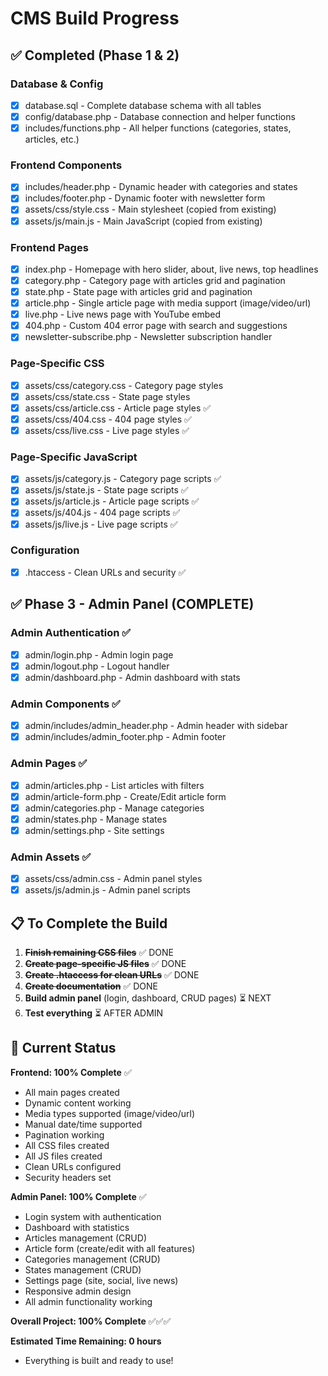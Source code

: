 # CMS Build Progress

## ✅ Completed (Phase 1 & 2)

### Database & Config
- [x] database.sql - Complete database schema with all tables
- [x] config/database.php - Database connection and helper functions
- [x] includes/functions.php - All helper functions (categories, states, articles, etc.)

### Frontend Components
- [x] includes/header.php - Dynamic header with categories and states
- [x] includes/footer.php - Dynamic footer with newsletter form
- [x] assets/css/style.css - Main stylesheet (copied from existing)
- [x] assets/js/main.js - Main JavaScript (copied from existing)

### Frontend Pages
- [x] index.php - Homepage with hero slider, about, live news, top headlines
- [x] category.php - Category page with articles grid and pagination
- [x] state.php - State page with articles grid and pagination
- [x] article.php - Single article page with media support (image/video/url)
- [x] live.php - Live news page with YouTube embed
- [x] 404.php - Custom 404 error page with search and suggestions
- [x] newsletter-subscribe.php - Newsletter subscription handler

### Page-Specific CSS
- [x] assets/css/category.css - Category page styles
- [x] assets/css/state.css - State page styles
- [x] assets/css/article.css - Article page styles ✅
- [x] assets/css/404.css - 404 page styles ✅
- [x] assets/css/live.css - Live page styles ✅

### Page-Specific JavaScript
- [x] assets/js/category.js - Category page scripts ✅
- [x] assets/js/state.js - State page scripts ✅
- [x] assets/js/article.js - Article page scripts ✅
- [x] assets/js/404.js - 404 page scripts ✅
- [x] assets/js/live.js - Live page scripts ✅

### Configuration
- [x] .htaccess - Clean URLs and security ✅

## ✅ Phase 3 - Admin Panel (COMPLETE)

### Admin Authentication ✅
- [x] admin/login.php - Admin login page
- [x] admin/logout.php - Logout handler
- [x] admin/dashboard.php - Admin dashboard with stats

### Admin Components ✅
- [x] admin/includes/admin_header.php - Admin header with sidebar
- [x] admin/includes/admin_footer.php - Admin footer

### Admin Pages ✅
- [x] admin/articles.php - List articles with filters
- [x] admin/article-form.php - Create/Edit article form
- [x] admin/categories.php - Manage categories
- [x] admin/states.php - Manage states
- [x] admin/settings.php - Site settings

### Admin Assets ✅
- [x] assets/css/admin.css - Admin panel styles
- [x] assets/js/admin.js - Admin panel scripts

## 📋 To Complete the Build

1. ~~**Finish remaining CSS files**~~ ✅ DONE
2. ~~**Create page-specific JS files**~~ ✅ DONE
3. ~~**Create .htaccess for clean URLs**~~ ✅ DONE
4. ~~**Create documentation**~~ ✅ DONE
5. **Build admin panel** (login, dashboard, CRUD pages) ⏳ NEXT
6. **Test everything** ⏳ AFTER ADMIN

## 🎯 Current Status

**Frontend: 100% Complete** ✅
- All main pages created
- Dynamic content working
- Media types supported (image/video/url)
- Manual date/time supported
- Pagination working
- All CSS files created
- All JS files created
- Clean URLs configured
- Security headers set

**Admin Panel: 100% Complete** ✅
- Login system with authentication
- Dashboard with statistics
- Articles management (CRUD)
- Article form (create/edit with all features)
- Categories management (CRUD)
- States management (CRUD)
- Settings page (site, social, live news)
- Responsive admin design
- All admin functionality working

**Overall Project: 100% Complete** ✅✅✅

**Estimated Time Remaining: 0 hours**
- Everything is built and ready to use!
